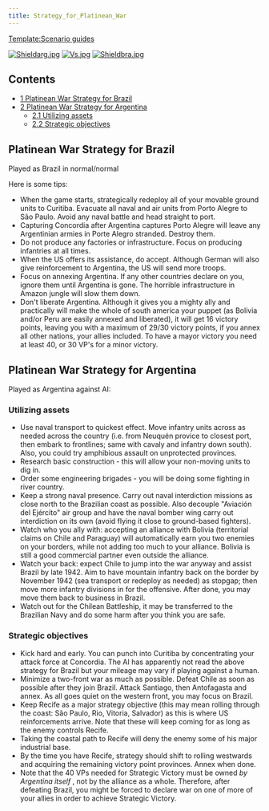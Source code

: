 ```yaml
---
title: Strategy_for_Platinean_War
---
```

[Template:Scenario
guides](/wiki/index.php?title=Template:Scenario_guides&action=edit&redlink=1 "Template:Scenario guides (page does not exist)")

[![Shieldarg.jpg](/images/2/26/Shieldarg.jpg)](/wiki/File:Shieldarg.jpg)
[![Vs.jpg](/images/9/93/Vs.jpg)](/wiki/File:Vs.jpg)
[![Shieldbra.jpg](/images/e/ec/Shieldbra.jpg)](/wiki/File:Shieldbra.jpg)

## Contents

-   [ 1 Platinean War Strategy for Brazil
    ](#Platinean_War_Strategy_for_Brazil)
-   [ 2 Platinean War Strategy for Argentina
    ](#Platinean_War_Strategy_for_Argentina)
    -   [ 2.1 Utilizing assets ](#Utilizing_assets)
    -   [ 2.2 Strategic objectives ](#Strategic_objectives)

##  Platinean War Strategy for Brazil 

Played as Brazil in normal/normal

Here is some tips:

-   When the game starts, strategically redeploy all of your movable
    ground units to Curitiba. Evacuate all naval and air units from
    Porto Alegre to São Paulo. Avoid any naval battle and head straight
    to port.
-   Capturing Concordia after Argentina captures Porto Alegre will leave
    any Argentinian armies in Porte Alegro stranded. Destroy them.
-   Do not produce any factories or infrastructure. Focus on producing
    infantries at all times.
-   When the US offers its assistance, do accept. Although German will
    also give reinforcement to Argentina, the US will send more troops.
-   Focus on annexing Argentina. If any other countries declare on you,
    ignore them until Argentina is gone. The horrible infrastructure in
    Amazon jungle will slow them down.
-   Don't liberate Argentina. Although it gives you a mighty ally and
    practically will make the whole of south america your puppet (as
    Bolivia and/or Peru are easily annexed and liberated), it will get
    16 victory points, leaving you with a maximum of 29/30 victory
    points, if you annex all other nations, your allies included. To
    have a mayor victory you need at least 40, or 30 VP's for a minor
    victory.

  

##  Platinean War Strategy for Argentina 

Played as Argentina against AI:

###  Utilizing assets 

-   Use naval transport to quickest effect. Move infantry units across
    as needed across the country (i.e. from Neuquén provice to closest
    port, then embark to frontlines; same with cavaly and infantry down
    south). Also, you could try amphibious assault on unprotected
    provinces.
-   Research basic construction - this will allow your non-moving units
    to dig in.
-   Order some engineering brigades - you will be doing some fighting in
    river country.
-   Keep a strong naval presence. Carry out naval interdiction missions
    as close north to the Brazilian coast as possible. Also decouple
    "Aviación del Ejército" air group and have the naval bomber wing
    carry out interdiction on its own (avoid flying it close to
    ground-based fighters).
-   Watch who you ally with: accepting an alliance with Bolivia
    (territorial claims on Chile and Paraguay) will automatically earn
    you two enemies on your borders, while not adding too much to your
    alliance. Bolivia is still a good commercial partner even outside
    the alliance.
-   Watch your back: expect Chile to jump into the war anyway and assist
    Brazil by late 1942. Aim to have mountain infantry back on the
    border by November 1942 (sea transport or redeploy as needed) as
    stopgap; then move more infantry divisions in for the offensive.
    After done, you may move them back to business in Brazil.
-   Watch out for the Chilean Battleship, it may be transferred to the
    Brazilian Navy and do some harm after you think you are safe.

###  Strategic objectives 

-   Kick hard and early. You can punch into Curitiba by concentrating
    your attack force at Concordia. The AI has apparently not read the
    above strategy for Brazil but your mileage may vary if playing
    against a human.
-   Minimize a two-front war as much as possible. Defeat Chile as soon
    as possible after they join Brazil. Attack Santiago, then
    Antofagasta and annex. As all goes quiet on the western front, you
    may focus on Brazil.
-   Keep Recife as a major strategy objective (this may mean rolling
    through the coast: São Paulo, Rio, Vitoria, Salvador) as this is
    where US reinforcements arrive. Note that these will keep coming for
    as long as the enemy controls Recife.
-   Taking the coastal path to Recife will deny the enemy some of his
    major industrial base.
-   By the time you have Recife, strategy should shift to rolling
    westwards and acquiring the remaining victory point provinces. Annex
    when done.
-   Note that the 40 VPs needed for Strategic Victory must be owned *by
    Argentina itself* , not by the alliance as a whole. Therefore, after
    defeating Brazil, you might be forced to declare war on one of more
    of your allies in order to achieve Strategic Victory.
